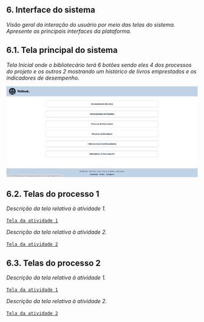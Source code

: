 
## 6. Interface do sistema

_Visão geral da interação do usuário por meio das telas do sistema. Apresente as principais interfaces da plataforma._

## 6.1. Tela principal do sistema

_Tela Inicial onde o bibliotecário terá 6 botões sendo eles 4 dos processos do projeto e os outros 2 mostrando um histórico de livros emprestados e os indicadores de desempenho._

![Tela principal do sistema](images/TelaPrincipal.png)

## 6.2. Telas do processo 1

_Descrição da tela relativa à atividade 1._

[`Tela da atividade 1`](images/)

_Descrição da tela relativa à atividade 2._

[`Tela da atividade 2`](images/)


## 6.3. Telas do processo 2

_Descrição da tela relativa à atividade 1._

[`Tela da atividade 1`](images/)

_Descrição da tela relativa à atividade 2._

[`Tela da atividade 2`](images/)


